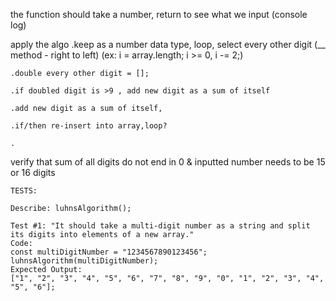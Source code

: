 

the function should take a number, return to see what we input (console log)

apply the algo
    .keep as a number data type, loop, select every other digit (__ method - right to left)
    (ex: i = array.length; i >= 0, i -= 2;)

    .double every other digit = [];

    .if doubled digit is >9 , add new digit as a sum of itself

    .add new digit as a sum of itself, 
    
    .if/then re-insert into array,loop?

    .

verify that sum of all digits do not end in 0 & inputted number needs to be 15 or 16 digits

```
TESTS:

Describe: luhnsAlgorithm();

Test #1: "It should take a multi-digit number as a string and split its digits into elements of a new array." 
Code:
const multiDigitNumber = "1234567890123456";
luhnsAlgorithm(multiDigitNumber);
Expected Output: 
["1", "2", "3", "4", "5", "6", "7", "8", "9", "0", "1", "2", "3", "4", "5", "6"];
```
